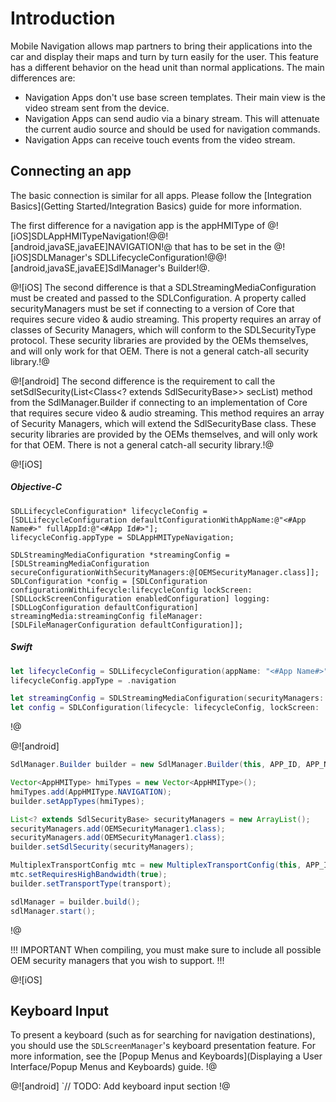 # Introduction
Mobile Navigation allows map partners to bring their applications into the car and display their maps and turn by turn easily for the user. This feature has a different behavior on the head unit than normal applications. The main differences are:

* Navigation Apps don't use base screen templates. Their main view is the video stream sent from the device.
* Navigation Apps can send audio via a binary stream. This will attenuate the current audio source and should be used for navigation commands.
* Navigation Apps can receive touch events from the video stream.

## Connecting an app
The basic connection is similar for all apps. Please follow the [Integration Basics](Getting Started/Integration Basics) guide for more information.

The first difference for a navigation app is the appHMIType of @![iOS]SDLAppHMITypeNavigation!@@![android,javaSE,javaEE]NAVIGATION!@ that has to be set in the @![iOS]SDLManager's SDLLifecycleConfiguration!@@![android,javaSE,javaEE]SdlManager's Builder!@.

@![iOS] The second difference is that a SDLStreamingMediaConfiguration must be created and passed to the SDLConfiguration. A property called securityManagers must be set if connecting to a version of Core that requires secure video & audio streaming. This property requires an array of classes of Security Managers, which will conform to the SDLSecurityType protocol. These security libraries are provided by the OEMs themselves, and will only work for that OEM. There is not a general catch-all security library.!@

@![android] The second difference is the requirement to call the setSdlSecurity(List<Class<? extends SdlSecurityBase>> secList) method from the SdlManager.Builder if connecting to an implementation of Core that requires secure video & audio streaming. This method requires an array of Security Managers, which will extend the SdlSecurityBase class. These security libraries are provided by the OEMs themselves, and will only work for that OEM. There is not a general catch-all security library.!@

@![iOS]
##### Objective-C
```objc
SDLLifecycleConfiguration* lifecycleConfig = [SDLLifecycleConfiguration defaultConfigurationWithAppName:@"<#App Name#>" fullAppId:@"<#App Id#>"];
lifecycleConfig.appType = SDLAppHMITypeNavigation;

SDLStreamingMediaConfiguration *streamingConfig = [SDLStreamingMediaConfiguration secureConfigurationWithSecurityManagers:@[OEMSecurityManager.class]];
SDLConfiguration *config = [SDLConfiguration configurationWithLifecycle:lifecycleConfig lockScreen:[SDLLockScreenConfiguration enabledConfiguration] logging:[SDLLogConfiguration defaultConfiguration] streamingMedia:streamingConfig fileManager:[SDLFileManagerConfiguration defaultConfiguration]];
```

##### Swift
```swift
let lifecycleConfig = SDLLifecycleConfiguration(appName: "<#App Name#>", fullAppId: "<#App Id#>")
lifecycleConfig.appType = .navigation

let streamingConfig = SDLStreamingMediaConfiguration(securityManagers: [OEMSecurityManager.self])
let config = SDLConfiguration(lifecycle: lifecycleConfig, lockScreen: .enabled(), logging: .default(), streamingMedia: streamingConfig, fileManager: .default())
```
!@

@![android]
```java
SdlManager.Builder builder = new SdlManager.Builder(this, APP_ID, APP_NAME, listener);

Vector<AppHMIType> hmiTypes = new Vector<AppHMIType>();
hmiTypes.add(AppHMIType.NAVIGATION);
builder.setAppTypes(hmiTypes);

List<? extends SdlSecurityBase> securityManagers = new ArrayList();
securityManagers.add(OEMSecurityManager1.class);
securityManagers.add(OEMSecurityManager1.class);
builder.setSdlSecurity(securityManagers);

MultiplexTransportConfig mtc = new MultiplexTransportConfig(this, APP_ID, MultiplexTransportConfig.FLAG_MULTI_SECURITY_OFF);
mtc.setRequiresHighBandwidth(true);
builder.setTransportType(transport);

sdlManager = builder.build();
sdlManager.start();
```
!@

!!! IMPORTANT
When compiling, you must make sure to include all possible OEM security managers that you wish to support.
!!!

@![iOS]
## Keyboard Input
To present a keyboard (such as for searching for navigation destinations), you should use the `SDLScreenManager`'s keyboard presentation feature. For more information, see the [Popup Menus and Keyboards](Displaying a User Interface/Popup Menus and Keyboards) guide.
!@

@![android]
`// TODO: Add keyboard input section
!@